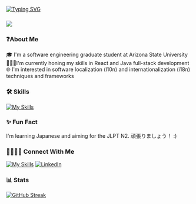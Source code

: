 
    
[![Typing SVG](https://readme-typing-svg.demolab.com?font=Fira+Code&size=50&duration=2000&pause=3000&color=FF5F1F&vCenter=true&random=true&width=900&height=100&lines=locale+%7B++en%3A+%22Welcome!%22++%7D;locale+%7B++jp%3A+%22%E3%81%93%E3%82%93%E3%81%AB%E3%81%A1%E3%81%AF!%22++%7D;locale+%7B++hi%3A+%22%E0%A4%86%E0%A4%AA%E0%A4%95%E0%A4%BE+%E0%A4%B8%E0%A5%8D%E0%A4%B5%E0%A4%BE%E0%A4%97%E0%A4%A4+%E0%A4%B9%E0%A5%88!%22++%7D;locale+%7B++de%3A+%22Willkommen!%22++%7D;locale+%7B++zh%3A+%22%E6%AC%A2%E8%BF%8E!%22++%7D)](https://git.io/typing-svg)

### ![](https://komarev.com/ghpvc/?username=Janhavi-2001&color=brightgreen&style=flat)
### **❓About Me**

🎓 I'm a software engineering graduate student at Arizona State University
\
👩🏽‍💻I'm currently honing my skills in React and Java full-stack development
\
🌐 I'm interested in software localization (l10n) and internationalization (i18n) techniques and frameworks
<br>

### **🛠️ Skills** 
[![My Skills](https://skillicons.dev/icons?i=java,cpp,py,php,html,css,js,bootstrap,react,spring,laravel,mysql,sqlite,tensorflow,git,bitbucket,postman&perline=20&theme=dark)](https://skillicons.dev)
<br>

### **✨ Fun Fact**
I'm learning Japanese and aiming for the JLPT N2.
頑張りましょう！ :)
<br>

### **🫱🏼‍🫲🏼 Connect With Me**
[![My Skills](https://skillicons.dev/icons?i=gmail)](https://skillicons.dev&mailto:jpimplikar26@gmail.com)
[![LinkedIn](https://skillicons.dev/icons?i=linkedin)](https://www.linkedin.com/in/janhavi-pimplikar-0087ab1ba/?originalSubdomain=in)
<br>

### **📊 Stats**

<a href="https://git.io/streak-stats"><img src="https://git-hub-streak-stats.vercel.app?user=Janhavi-2001&theme=elegant" alt="GitHub Streak" /></a>
